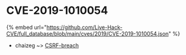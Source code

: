 # CVE-2019-1010054
{% embed url="https://github.com/Live-Hack-CVE/full_database/blob/main/cves/2019/CVE-2019-1010054.json" %}

* chaizeg ~> [CSRF-breach](https://www.alice-snow.ru/2019/database/cve-2019-1010054/csrf-breach-chaizeg)